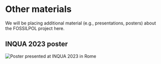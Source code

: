 # Other materials

We will be placing additional material (e.g., presentations, posters) about the FOSSILPOL project here.

## INQUA 2023 poster

![Poster presented at INQUA 2023 in Rome](figures/Poster_INQUA2023.png)
